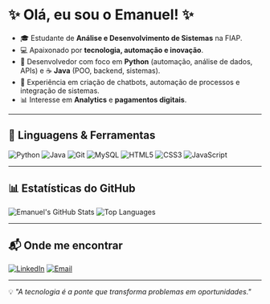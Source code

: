 # ✨ Olá, eu sou o Emanuel! ✨

- 🎓 Estudante de **Análise e Desenvolvimento de Sistemas** na FIAP.  
- 💻 Apaixonado por **tecnologia, automação e inovação**.  
- 🐍 Desenvolvedor com foco em **Python** (automação, análise de dados, APIs) e ☕ **Java** (POO, backend, sistemas).  
- 🚀 Experiência em criação de chatbots, automação de processos e integração de sistemas.  
- 📊 Interesse em **Analytics** e **pagamentos digitais**.

---

## 🔧 Linguagens & Ferramentas
![Python](https://img.shields.io/badge/Python-3776AB?style=for-the-badge&logo=python&logoColor=white)
![Java](https://img.shields.io/badge/Java-ED8B00?style=for-the-badge&logo=openjdk&logoColor=white)
![Git](https://img.shields.io/badge/Git-F05032?style=for-the-badge&logo=git&logoColor=white)
![MySQL](https://img.shields.io/badge/MySQL-4479A1?style=for-the-badge&logo=mysql&logoColor=white)
![HTML5](https://img.shields.io/badge/HTML5-E34F26?style=for-the-badge&logo=html5&logoColor=white)
![CSS3](https://img.shields.io/badge/CSS3-1572B6?style=for-the-badge&logo=css3&logoColor=white)
![JavaScript](https://img.shields.io/badge/JavaScript-F7DF1E?style=for-the-badge&logo=javascript&logoColor=black)

---

## 📊 Estatísticas do GitHub
![Emanuel's GitHub Stats](https://github-readme-stats.vercel.app/api?username=Emanuel-italo&show_icons=true&theme=tokyonight)
![Top Languages](https://github-readme-stats.vercel.app/api/top-langs/?username=Emanuel-italo&layout=compact&theme=tokyonight)

---

## 📬 Onde me encontrar
[![LinkedIn](https://img.shields.io/badge/LinkedIn-0A66C2?style=for-the-badge&logo=linkedin&logoColor=white)](linkedin.com/in/emanuel-italo-b7865b184)
[![Email](https://img.shields.io/badge/Email-D14836?style=for-the-badge&logo=gmail&logoColor=white)](Emanuelitaloleal@hotmail.com)

---

💡 *"A tecnologia é a ponte que transforma problemas em oportunidades."*
